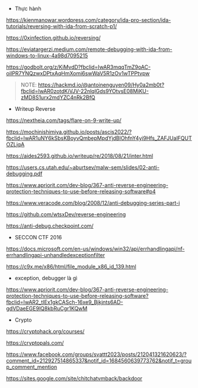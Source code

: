 - Thực hành 

https://kienmanowar.wordpress.com/category/ida-pro-section/ida-tutorials/reversing-with-ida-from-scratch-p1/

https://0xinfection.github.io/reversing/

https://eviatargerzi.medium.com/remote-debugging-with-ida-from-windows-to-linux-4a98d7095215

https://godbolt.org/z/KiMvdD?fbclid=IwAR3mqqTmZ9oAC-oiIPR7YNQzwxDPtxAqHmXomi6swWaV5R1zOv1wTPPtvpw

>NOTE: https://hackmd.io/@antoinenguyen09/Hy0a2mb0t?fbclid=IwAR0zotdKiVJV-22nlqlGds9YOtvsE08MiKU-zMD8S1urx2mdYZC4nRk2BfQ

- Writeup Reverse

https://nextheia.com/tags/flare-on-9-write-up/

https://mochinishimiya.github.io/posts/ascis2022/?fbclid=IwAR1uNY6kSbsKBoyvQmbepMpdYjdBlOhfnY4yi9Hfs_ZAFJUalFQUTOZLjqA

https://aides2593.github.io/writeup/re/2018/08/21/inter.html

https://users.cs.utah.edu/~aburtsev/malw-sem/slides/02-anti-debugging.pdf

https://www.apriorit.com/dev-blog/367-anti-reverse-engineering-protection-techniques-to-use-before-releasing-software#p4

https://www.veracode.com/blog/2008/12/anti-debugging-series-part-i

https://github.com/wtsxDev/reverse-engineering

https://anti-debug.checkpoint.com/

- SECCON CTF 2016

https://docs.microsoft.com/en-us/windows/win32/api/errhandlingapi/nf-errhandlingapi-unhandledexceptionfilter

https://c9x.me/x86/html/file_module_x86_id_139.html

- exception, debugger là gì

https://www.apriorit.com/dev-blog/367-anti-reverse-engineering-protection-techniques-to-use-before-releasing-software?fbclid=IwAR2_tIEx1gkCASch-16xe9_Bjkjnts6AD-gdVDaeEGE9lQ8kbRuCgr1KQwM

- Crypto 

https://cryptohack.org/courses/

https://cryptopals.com/

https://www.facebook.com/groups/svattt2023/posts/212041321620623/?comment_id=212927514865337&notif_id=1684560639773762&notif_t=group_comment_mention

https://sites.google.com/site/chitchatvmback/backdoor




